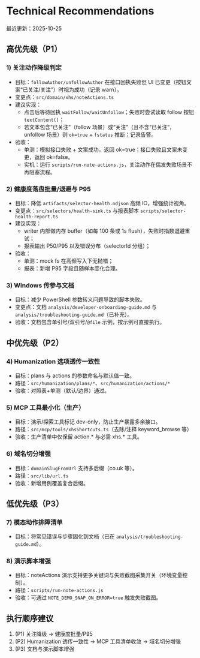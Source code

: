 # Technical Recommendations

最近更新：2025-10-25

## 高优先级（P1）
### 1) 关注动作降级判定
- 目标：`followAuthor/unfollowAuthor` 在接口回执失败但 UI 已变更（按钮文案“已关注/关注”）时视为成功（记录 warn）。
- 变更点：`src/domain/xhs/noteActions.ts`
- 建议实现：
  - 点击后等待回执 `waitFollow/waitUnfollow`；失败时尝试读取 follow 按钮 `textContent()`；
  - 若文本包含“已关注”（follow 场景）或“关注”（且不含“已关注”，unfollow 场景）则 `ok=true` + `fstatus` 推断；记录告警。
- 验收：
  - 单测：模拟接口失败 + 文案成功，返回 ok=true；接口失败且文案未变更，返回 ok=false。
  - 实机：运行 `scripts/run-note-actions.js`，关注动作在偶发失败场景不再阻塞流程。

### 2) 健康度落盘批量/退避与 P95
- 目标：降低 `artifacts/selector-health.ndjson` 高频 IO，增强统计视角。
- 变更点：`src/selectors/health-sink.ts` 与报表脚本 `scripts/selector-health-report.ts`
- 建议实现：
  - writer 内部做内存 buffer（如每 100 条或 1s flush），失败时指数退避重试；
  - 报表输出 P50/P95 以及错误分布（selectorId 分组）；
- 验收：
  - 单测：mock fs 在高频写入下无抛错；
  - 报表：新增 P95 字段且随样本变化合理。

### 3) Windows 传参与文档
- 目标：减少 PowerShell 参数转义问题导致的脚本失败。
- 变更点：文档 `analysis/developer-onboarding-guide.md` 与 `analysis/troubleshooting-guide.md`（已补充）。
- 验收：文档包含单引号/双引号/`@file` 示例，按示例可直接执行。

## 中优先级（P2）
### 4) Humanization 选项透传一致性
- 目标：plans 与 actions 的参数命名与默认值一致。
- 路径：`src/humanization/plans/*`、`src/humanization/actions/*`
- 验收：对照表+单测（默认/边界）通过。

### 5) MCP 工具最小化（生产）
- 目标：演示/探索工具标记 dev-only，防止生产暴露多余接口。
- 路径：`src/mcp/tools/xhsShortcuts.ts`（去除/注释 keyword_browse 等）
- 验收：生产清单中仅保留 action.* 与必需 xhs.* 工具。

### 6) 域名切分增强
- 目标：`domainSlugFromUrl` 支持多后缀（co.uk 等）。
- 路径：`src/lib/url.ts`
- 验收：新增用例覆盖复合后缀。

## 低优先级（P3）
### 7) 模态动作排障清单
- 目标：将常见错误与步骤固化到文档（已在 `analysis/troubleshooting-guide.md`）。

### 8) 演示脚本增强
- 目标：noteActions 演示支持更多关键词与失败截图采集开关（环境变量控制）。
- 路径：`scripts/run-note-actions.js`
- 验收：可通过 `NOTE_DEMO_SNAP_ON_ERROR=true` 触发失败截图。

## 执行顺序建议
1. (P1) 关注降级 → 健康度批量/P95
2. (P2) Humanization 透传一致性 → MCP 工具清单收敛 → 域名切分增强
3. (P3) 文档与演示脚本增强
